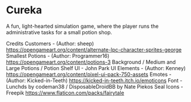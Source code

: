 # Cureka

A fun, light-hearted simulation game, where the player runs the administrative tasks for a small potion shop.

Credits
Customers - (Author: sheep) https://opengameart.org/content/alternate-lpc-character-sprites-george 
Smallest Potions - (Author: Programmer16) https://opengameart.org/content/potions-3
Background / Medium and Large Potions / Potion Shelf UI - John Park
UI Elements - (Author: Kenney) https://opengameart.org/content/pixel-ui-pack-750-assets
Emotes - (Author: Kicked-in-Teeth) https://kicked-in-teeth.itch.io/emoticons
Font - Lunchds by codeman38 / DisposableDroidBB by Nate Piekos
Seal Icons - Freepik https://www.flaticon.com/packs/fairytale